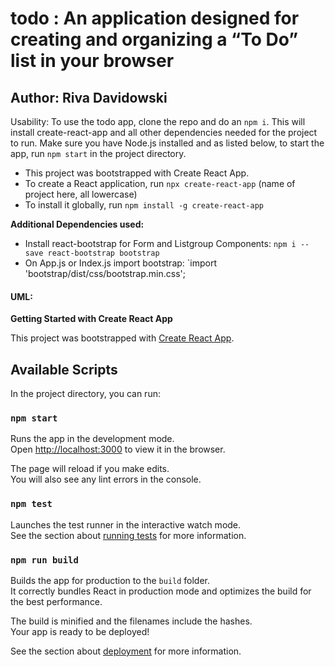 
# todo : An application designed for creating and organizing a “To Do” list in your browser

## Author: Riva Davidowski

Usability: To use the todo app, clone the repo and do an `npm i`. This will install create-react-app and all other dependencies needed for the project to run. Make sure you have Node.js installed and as listed below, to start the app, run `npm start` in the project directory.

- This project was bootstrapped with Create React App. 
- To create a React application, run `npx create-react-app` (name of project here, all lowercase)
- To install it globally, run `npm install -g create-react-app`

**Additional Dependencies used:**
- Install react-bootstrap for Form and Listgroup Components: `npm i --save react-bootstrap bootstrap`
- On App.js or Index.js import bootstrap: `import 'bootstrap/dist/css/bootstrap.min.css';


#### UML:


**Getting Started with Create React App**

This project was bootstrapped with [Create React App](https://github.com/facebook/create-react-app).

## Available Scripts

In the project directory, you can run:

### `npm start`

Runs the app in the development mode.\
Open [http://localhost:3000](http://localhost:3000) to view it in the browser.

The page will reload if you make edits.\
You will also see any lint errors in the console.

### `npm test`

Launches the test runner in the interactive watch mode.\
See the section about [running tests](https://facebook.github.io/create-react-app/docs/running-tests) for more information.

### `npm run build`

Builds the app for production to the `build` folder.\
It correctly bundles React in production mode and optimizes the build for the best performance.

The build is minified and the filenames include the hashes.\
Your app is ready to be deployed!

See the section about [deployment](https://facebook.github.io/create-react-app/docs/deployment) for more information.
